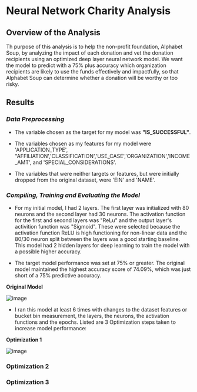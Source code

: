 # Neural Network Charity Analysis

## **Overview of the Analysis**
Th purpose of this analysis is to help the non-profit foundation, Alphabet Soup, by analyzing the impact of each donation and vet the donation recipients using an optimized deep layer neural network model.  We want the model to predict with a 75% plus accuracy which organization recipients are likely to use the funds effectively and impactfully, so that Alphabet Soup can determine whether a donation will be worthy or too risky.

## Results

### _Data Preprocessing_

* The variable chosen as the target for my model was **"IS_SUCCESSFUL"**.

* The variables chosen as my features for my model were 'APPLICATION_TYPE', "AFFILIATION','CLASSIFICATION','USE_CASE','ORGANIZATION','INCOME_AMT', and 'SPECIAL_CONSIDERATIONS'.

* The variables that were neither targets or features, but were initially dropped from the original dataset, were 'EIN' and 'NAME'.
 
### _Compiling, Training and Evaluating the Model_

* For my initial model, I had 2 layers.  The first layer was initialized with 80 neurons and the second layer had 30 neurons.  The activation function for the first and second layers was "ReLu" and the output layer's activition function was "Sigmoid".  These were selected because the activation function ReLU is high functioning for non-linear data and the 80/30 neuron split between the layers was a good starting baseline. This model had 2 hidden layers for deep learning to train the model with a possible higher accuracy.
 
* The target model performance was set at 75% or greater. The original model maintained the highest accuracy score of 74.09%, which was just short of a 75% predictive accuracy.
  
**Original Model**

![image](https://user-images.githubusercontent.com/79073778/131261617-aaf71f60-1e39-44f0-ba68-524a1acf325e.png)

* I ran this model at least 6 times with changes to the dataset features or bucket bin measurement, the layers, the neurons, the activation functions and the epochs.  Listed are 3 Optimization steps taken to increase model performance:
 
**Optimization 1**

![image](https://user-images.githubusercontent.com/79073778/131237258-ad829a5c-2045-4f8d-a9c5-5a8e7dc23d92.png)


### Optimization  2



### Optimization 3
